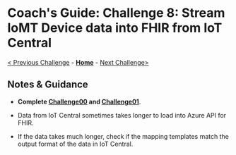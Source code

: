 # Coach's Guide: Challenge 8: Stream IoMT Device data into FHIR from IoT Central

[< Previous Challenge](./Solution07.md) - **[Home](./readme.md)** - [Next Challenge>](./Solution09.md)

## Notes & Guidance

- **Complete [Challenge00](./Solution00.md) and [Challenge01](./Solution01.md)**.

- Data from IoT Central sometimes takes longer to load into Azure API for FHIR.

- If the data takes much longer, check if the mapping templates match the output format of the data in IoT Central.

